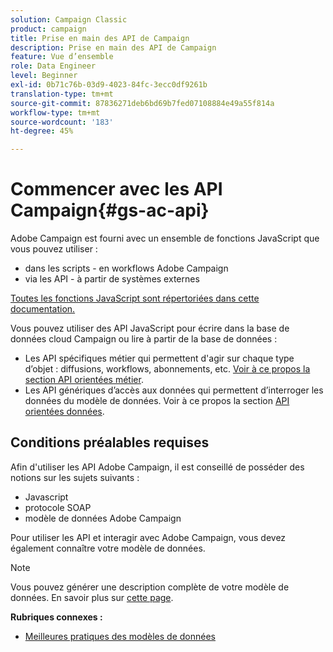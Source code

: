 ```yaml
---
solution: Campaign Classic
product: campaign
title: Prise en main des API de Campaign
description: Prise en main des API de Campaign
feature: Vue d’ensemble
role: Data Engineer
level: Beginner
exl-id: 0b71c76b-03d9-4023-84fc-3ecc0df9261b
translation-type: tm+mt
source-git-commit: 87836271deb6bd69b7fed07108884e49a55f814a
workflow-type: tm+mt
source-wordcount: '183'
ht-degree: 45%

---
```


# Commencer avec les API Campaign{#gs-ac-api}

Adobe Campaign est fourni avec un ensemble de fonctions JavaScript que vous pouvez utiliser :

* dans les scripts - en workflows Adobe Campaign
* via les API - à partir de systèmes externes

[Toutes les fonctions JavaScript sont répertoriées dans cette documentation.](https://docs.adobe.com/content/help/en/campaign-classic/technicalresources/api/p-1.html)

Vous pouvez utiliser des API JavaScript pour écrire dans la base de données cloud Campaign ou lire à partir de la base de données :

* Les API spécifiques métier qui permettent d&#39;agir sur chaque type d’objet : diffusions, workflows, abonnements, etc. [Voir à ce propos la section API orientées métier](https://experienceleague.adobe.com/docs/campaign-classic/using/configuring-campaign-classic/api/business-oriented-apis.html).
* Les API génériques d’accès aux données qui permettent d’interroger les données du modèle de données. Voir à ce propos la section [API orientées données](https://experienceleague.adobe.com/docs/campaign-classic/using/configuring-campaign-classic/api/data-oriented-apis.html).


## Conditions préalables requises

Afin d&#39;utiliser les API Adobe Campaign, il est conseillé de posséder des notions sur les sujets suivants :

* Javascript
* protocole SOAP
* modèle de données Adobe Campaign

Pour utiliser les API et interagir avec Adobe Campaign, vous devez également connaître votre modèle de données.

>[!NOTE]
>Vous pouvez générer une description complète de votre modèle de données. En savoir plus sur [cette page](datamodel.md).


**Rubriques connexes :**

* [Meilleures pratiques des modèles de données](datamodel-best-practices.md)
